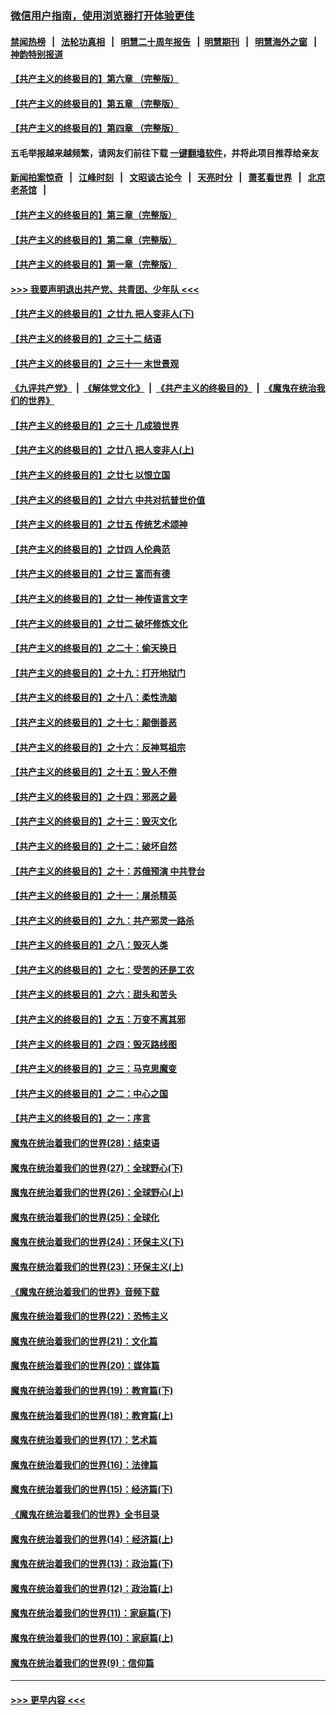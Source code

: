 ### [微信用户指南，使用浏览器打开体验更佳](https://github.com/gfw-breaker/banned-news1/blob/master/indexes/wechat-guide.md?t=0)
#### [禁闻热榜](热点新闻.md?t=0)  &nbsp;&nbsp;|&nbsp;&nbsp; [法轮功真相](https://github.com/gfw-breaker/truth/blob/master/README.md?t=0) &nbsp;&nbsp;|&nbsp;&nbsp; [明慧二十周年报告](https://github.com/gfw-breaker/mh-reports/blob/master/README.md?t=0) &nbsp;&nbsp;|&nbsp;&nbsp;[明慧期刊](https://github.com/gfw-breaker/mh-qikan) &nbsp;&nbsp;|&nbsp;&nbsp; [明慧海外之窗](https://github.com/gfw-breaker/mh-news/blob/master/README.md?t=0) &nbsp;&nbsp;|&nbsp;&nbsp; [神韵特别报道](https://github.com/gfw-breaker/mh-news/blob/master/shenyun.md?t=0)
#### [【共产主义的终极目的】第六章 （完整版）](../pages/nsc422/n11428913.md?t=02152122) 
#### [【共产主义的终极目的】第五章 （完整版）](../pages/nsc422/n11428912.md?t=02152122) 
#### [【共产主义的终极目的】第四章 （完整版）](../pages/nsc422/n11428907.md?t=02152122) 
#### 五毛举报越来越频繁，请网友们前往下载 [一键翻墙软件](https://github.com/gfw-breaker/ssr-accounts)，并将此项目推荐给亲友
#### [新闻拍案惊奇](https://github.com/gfw-breaker/banned-news1/blob/master/pages/link4.md) &nbsp;&nbsp;|&nbsp;&nbsp; [江峰时刻](https://github.com/gfw-breaker/banned-news1/blob/master/pages/link4.md) &nbsp;&nbsp;|&nbsp;&nbsp; [文昭谈古论今](https://github.com/gfw-breaker/banned-news1/blob/master/pages/link4.md) &nbsp;&nbsp;|&nbsp;&nbsp; [天亮时分](https://github.com/gfw-breaker/banned-news1/blob/master/pages/link4.md) &nbsp;&nbsp;|&nbsp;&nbsp; [萧茗看世界](https://github.com/gfw-breaker/banned-news1/blob/master/pages/link4.md) &nbsp;&nbsp;|&nbsp;&nbsp; [北京老茶馆](https://github.com/gfw-breaker/banned-news1/blob/master/pages/link4.md) &nbsp;&nbsp;|&nbsp;&nbsp; 
#### [【共产主义的终极目的】第三章（完整版）](../pages/nsc422/n11428848.md?t=02152122) 
#### [【共产主义的终极目的】第二章（完整版）](../pages/nsc422/n11428831.md?t=02152122) 
#### [【共产主义的终极目的】第一章（完整版）](../pages/nsc422/n11417651.md?t=02152122) 
#### [>>> 我要声明退出共产党、共青团、少年队 <<<](https://github.com/begood0513/goodnews/blob/master/quit/letter.md) 
#### [【共产主义的终极目的】之廿九 把人变非人(下)](../pages/nsc422/n11344140.md?t=02152122) 
#### [【共产主义的终极目的】之三十二 结语](../pages/nsc422/n11360535.md?t=02152122) 
#### [【共产主义的终极目的】之三十一 末世景观](../pages/nsc422/n11351129.md?t=02152122) 
#### [《九评共产党》](https://github.com/begood0513/9ping.md/blob/master/README.md) &nbsp;|&nbsp; [《解体党文化》](../../../../jtdwh.md/blob/master/README.md)  &nbsp;|&nbsp; [《共产主义的终极目的》](../../../../gczydzjmd.md/blob/master/README.md) &nbsp;|&nbsp; [《魔鬼在统治我们的世界》](../../../../mgztzwmdsj.md/blob/master/README.md) 
#### [【共产主义的终极目的】之三十 几成狼世界](../pages/nsc422/n11348280.md?t=02152122) 
#### [【共产主义的终极目的】之廿八 把人变非人(上)](../pages/nsc422/n11340492.md?t=02152122) 
#### [【共产主义的终极目的】之廿七 以恨立国](../pages/nsc422/n11336944.md?t=02152122) 
#### [【共产主义的终极目的】之廿六 中共对抗普世价值](../pages/nsc422/n11324785.md?t=02152122) 
#### [【共产主义的终极目的】之廿五 传统艺术颂神](../pages/nsc422/n11296396.md?t=02152122) 
#### [【共产主义的终极目的】之廿四 人伦典范](../pages/nsc422/n11296397.md?t=02152122) 
#### [【共产主义的终极目的】之廿三 富而有德](../pages/nsc422/n11283598.md?t=02152122) 
#### [【共产主义的终极目的】之廿一 神传语言文字](../pages/nsc422/n11263265.md?t=02152122) 
#### [【共产主义的终极目的】之廿二 破坏修炼文化](../pages/nsc422/n11245728.md?t=02152122) 
#### [【共产主义的终极目的】之二十：偷天换日](../pages/nsc422/n11238846.md?t=02152122) 
#### [【共产主义的终极目的】之十九：打开地狱门](../pages/nsc422/n11206376.md?t=02152122) 
#### [【共产主义的终极目的】之十八：柔性洗脑](../pages/nsc422/n11199994.md?t=02152122) 
#### [【共产主义的终极目的】之十七：颠倒善恶](../pages/nsc422/n11179782.md?t=02152122) 
#### [【共产主义的终极目的】之十六：反神骂祖宗](../pages/nsc422/n11166798.md?t=02152122) 
#### [【共产主义的终极目的】之十五：毁人不倦](../pages/nsc422/n11166792.md?t=02152122) 
#### [【共产主义的终极目的】之十四：邪恶之最](../pages/nsc422/n11150249.md?t=02152122) 
#### [【共产主义的终极目的】之十三：毁灭文化](../pages/nsc422/n11135227.md?t=02152122) 
#### [【共产主义的终极目的】之十二：破坏自然](../pages/nsc422/n11135214.md?t=02152122) 
#### [【共产主义的终极目的】之十：苏俄预演 中共登台](../pages/nsc422/n11118424.md?t=02152122) 
#### [【共产主义的终极目的】之十一：屠杀精英](../pages/nsc422/n11118442.md?t=02152122) 
#### [【共产主义的终极目的】之九：共产邪灵一路杀](../pages/nsc422/n11114139.md?t=02152122) 
#### [【共产主义的终极目的】之八：毁灭人类](../pages/nsc422/n11108503.md?t=02152122) 
#### [【共产主义的终极目的】之七：受苦的还是工农](../pages/nsc422/n11101809.md?t=02152122) 
#### [【共产主义的终极目的】之六：甜头和苦头](../pages/nsc422/n11096971.md?t=02152122) 
#### [【共产主义的终极目的】之五：万变不离其邪](../pages/nsc422/n11091285.md?t=02152122) 
#### [【共产主义的终极目的】之四：毁灭路线图](../pages/nsc422/n11086284.md?t=02152122) 
#### [【共产主义的终极目的】之三：马克思魔变](../pages/nsc422/n11061941.md?t=02152122) 
#### [【共产主义的终极目的】之二：中心之国](../pages/nsc422/n11047728.md?t=02152122) 
#### [【共产主义的终极目的】之一：序言](../pages/nsc422/n11086077.md?t=02152122) 
#### [魔鬼在统治着我们的世界(28)：结束语](../pages/nsc422/n10936246.md?t=02152122) 
#### [魔鬼在统治着我们的世界(27)：全球野心(下)](../pages/nsc422/n10928319.md?t=02152122) 
#### [魔鬼在统治着我们的世界(26)：全球野心(上)](../pages/nsc422/n10900318.md?t=02152122) 
#### [魔鬼在统治着我们的世界(25)：全球化](../pages/nsc422/n10788205.md?t=02152122) 
#### [魔鬼在统治着我们的世界(24)：环保主义(下)](../pages/nsc422/n10695307.md?t=02152122) 
#### [魔鬼在统治着我们的世界(23)：环保主义(上)](../pages/nsc422/n10688613.md?t=02152122) 
#### [《魔鬼在统治着我们的世界》音频下载](../pages/nsc422/n10635553.md?t=02152122) 
#### [魔鬼在统治着我们的世界(22)：恐怖主义](../pages/nsc422/n10614727.md?t=02152122) 
#### [魔鬼在统治着我们的世界(21)：文化篇](../pages/nsc422/n10597706.md?t=02152122) 
#### [魔鬼在统治着我们的世界(20)：媒体篇](../pages/nsc422/n10586579.md?t=02152122) 
#### [魔鬼在统治着我们的世界(19)：教育篇(下)](../pages/nsc422/n10564808.md?t=02152122) 
#### [魔鬼在统治着我们的世界(18)：教育篇(上)](../pages/nsc422/n10526970.md?t=02152122) 
#### [魔鬼在统治着我们的世界(17)：艺术篇](../pages/nsc422/n10499093.md?t=02152122) 
#### [魔鬼在统治着我们的世界(16)：法律篇](../pages/nsc422/n10485969.md?t=02152122) 
#### [魔鬼在统治着我们的世界(15)：经济篇(下)](../pages/nsc422/n10469975.md?t=02152122) 
#### [《魔鬼在统治着我们的世界》全书目录](../pages/nsc422/n10464261.md?t=02152122) 
#### [魔鬼在统治着我们的世界(14)：经济篇(上)](../pages/nsc422/n10457370.md?t=02152122) 
#### [魔鬼在统治着我们的世界(13)：政治篇(下)](../pages/nsc422/n10448270.md?t=02152122) 
#### [魔鬼在统治着我们的世界(12)：政治篇(上)](../pages/nsc422/n10444576.md?t=02152122) 
#### [魔鬼在统治着我们的世界(11)：家庭篇(下)](../pages/nsc422/n10440961.md?t=02152122) 
#### [魔鬼在统治着我们的世界(10)：家庭篇(上)](../pages/nsc422/n10435448.md?t=02152122) 
#### [魔鬼在统治着我们的世界(9)：信仰篇](../pages/nsc422/n10432159.md?t=02152122) 

----
#### [ >>> 更早内容 <<< ](../indexes/nsc422-earlier.md)
